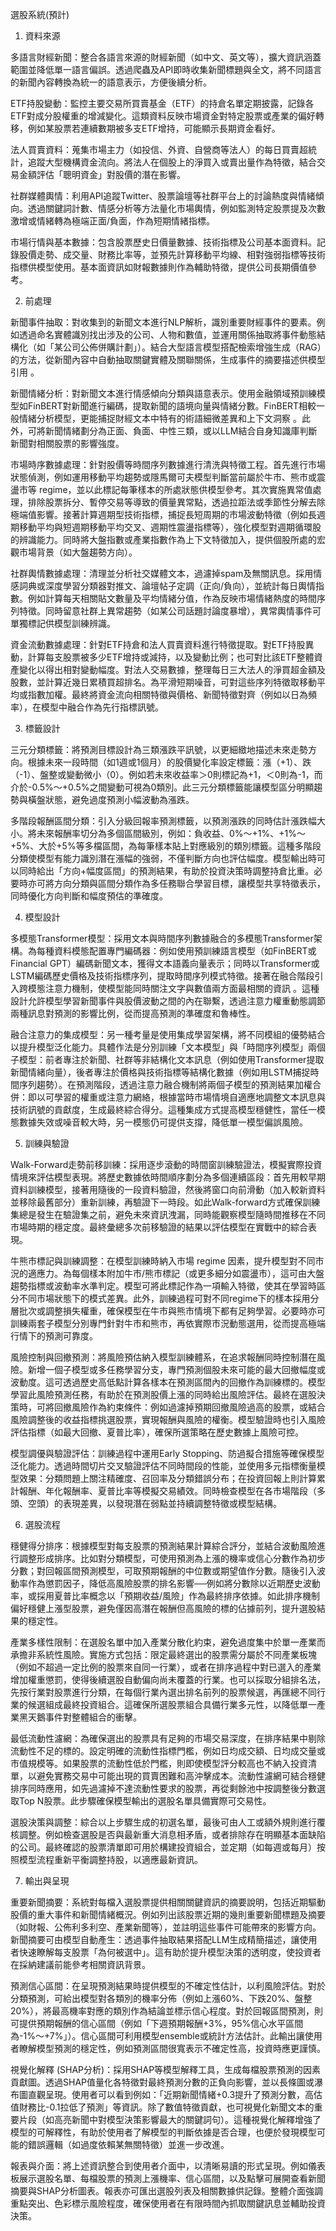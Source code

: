 選股系統(預計)

1. 資料來源

多語言財經新聞：整合各語言來源的財經新聞（如中文、英文等），擴大資訊涵蓋範圍並降低單一語言偏誤。透過爬蟲及API即時收集新聞標題與全文，將不同語言的新聞內容轉換為統一的語意表示，方便後續分析。

ETF持股變動：監控主要交易所買賣基金（ETF）的持倉名單定期披露，記錄各ETF對成分股權重的增減變化。這類資料反映市場資金對特定股票或產業的偏好轉移，例如某股票若連續數期被多支ETF增持，可能顯示長期資金看好。

法人買賣資料：蒐集市場主力（如投信、外資、自營商等法人）的每日買賣超統計，追蹤大型機構資金流向。將法人在個股上的淨買入或賣出量作為特徵，結合交易金額評估「聰明資金」對股價的潛在影響。

社群媒體輿情：利用API追蹤Twitter、股票論壇等社群平台上的討論熱度與情緒傾向。透過關鍵詞計數、情感分析等方法量化市場輿情，例如監測特定股票提及次數激增或情緒轉為極端正面/負面，作為短期情緒指標。

市場行情與基本數據：包含股票歷史日價量數據、技術指標及公司基本面資料。記錄股價走勢、成交量、財務比率等，並預先計算移動平均線、相對強弱指標等技術指標供模型使用。基本面資訊如財報數據則作為輔助特徵，提供公司長期價值參考。

2. 前處理

新聞事件抽取：對收集到的新聞文本進行NLP解析，識別重要財經事件的要素。例如透過命名實體識別找出涉及的公司、人物和數值，並運用關係抽取將事件動態結構化（如「某公司公佈併購計劃」）。結合大型語言模型搭配檢索增強生成（RAG）的方法，從新聞內容中自動抽取關鍵實體及關聯關係，生成事件的摘要描述供模型引用
。

新聞情緒分析：對新聞文本進行情感傾向分類與語意表示。使用金融領域預訓練模型如FinBERT對新聞進行編碼，提取新聞的語境向量與情緒分數。FinBERT相較一般情緒分析模型，更能捕捉財經文本中特有的術語細微差異和上下文洞察
。此外，可將新聞情緒劃分為正面、負面、中性三類，或以LLM結合自身知識庫判斷新聞對相關股票的影響強度。

市場時序數據處理：針對股價等時間序列數據進行清洗與特徵工程。首先進行市場狀態偵測，例如運用移動平均趨勢或隱馬爾可夫模型判斷當前屬於牛市、熊市或震盪市等 regime，並以此標記每筆樣本的所處狀態供模型參考。其次實施異常值處理，排除股票拆分、暫停交易等導致的價量異常點，透過拉距法或季節性分解去除極端值影響。接著計算週期型技術指標，捕捉長短周期的市場波動特徵（例如長週期移動平均與短週期移動平均交叉、週期性震盪指標等），強化模型對週期循環股的辨識能力。同時將大盤指數或產業指數作為上下文特徵加入，提供個股所處的宏觀市場背景（如大盤趨勢方向）。

社群輿情數據處理：清理並分析社交媒體文本，過濾掉spam及無關訊息。採用情感詞典或深度學習分類器對推文、論壇帖子定調（正向/負向），並統計每日輿情指數。例如計算每天相關貼文數量及平均情緒分值，作為反映市場情緒熱度的時間序列特徵。同時留意社群上異常趨勢（如某公司話題討論度暴增），異常輿情事件可單獨標記供模型訓練辨識。

資金流動數據處理：針對ETF持倉和法人買賣資料進行特徵提取。對ETF持股異動，計算每支股票被多少ETF增持或減持，以及變動比例；也可對比該ETF整體資產變化以得出相對變動幅度。對法人交易數據，整理每日三大法人的淨買超金額及股數，並計算近幾日累積買超排名。為平滑短期噪音，可對這些序列特徵取移動平均或指數加權。最終將資金流向相關特徵與價格、新聞特徵對齊（例如以日為頻率），在模型中融合作為先行指標訊號。

3. 標籤設計

三元分類標籤：將預測目標設計為三類漲跌平訊號，以更細緻地描述未來走勢方向。根據未來一段時間（如1週或1個月）的股價變化率設定標籤：漲（+1）、跌（-1）、盤整或變動微小（0）。例如若未來收益率＞0則標記為+1，＜0則為-1，而介於-0.5%～+0.5%之間變動可視為0類別。此三元分類標籤能讓模型區分明顯趨勢與橫盤狀態，避免過度預測小幅波動為漲跌。

多階段報酬區間分類：引入分級回報率預測標籤，以預測漲跌的同時估計漲跌幅大小。將未來報酬率切分為多個區間級別，例如：負收益、0%～+1%、+1%～+5%、大於+5%等多檔區間，為每筆樣本貼上對應級別的類別標籤。這種多階段分類使模型有能力識別潛在漲幅的強弱，不僅判斷方向也評估幅度。模型輸出時可以同時給出「方向+幅度區間」的預測結果，有助於投資決策時調整持倉比重。必要時亦可將方向分類與區間分類作為多任務聯合學習目標，讓模型共享特徵表示，同時優化方向判斷和幅度預估的準確度。

4. 模型設計

多模態Transformer模型：採用文本與時間序列數據融合的多模態Transformer架構。為每種資料模態配置專門編碼器：例如使用預訓練語言模型（如FinBERT或Financial GPT）編碼新聞文本，獲得文本語義向量表示；同時以Transformer或LSTM編碼歷史價格及技術指標序列，提取時間序列模式特徵。接著在融合階段引入跨模態注意力機制，使模型能同時關注文字與數值兩方面最相關的資訊
。這種設計允許模型學習新聞事件與股價波動之間的內在聯繫，透過注意力權重動態調節兩種訊息對預測的影響比例，從而提高預測的準確度和魯棒性。

融合注意力的集成模型：另一種考量是使用集成學習架構，將不同模組的優勢結合以提升模型泛化能力。具體作法是分別訓練「文本模型」與「時間序列模型」兩個子模型：前者專注於新聞、社群等非結構化文本訊息（例如使用Transformer提取新聞情緒向量），後者專注於價格與技術指標等結構化數據（例如用LSTM捕捉時間序列趨勢）。在預測階段，透過注意力融合機制將兩個子模型的預測結果加權合併：即以可學習的權重或注意力網絡，根據當時市場情境自適應地調整文本訊息與技術訊號的貢獻度，生成最終綜合得分。這種集成方式提高模型穩健性，當任一模態數據失效或噪音較大時，另一模態仍可提供支撐，降低單一模型偏誤風險。

5. 訓練與驗證

Walk-Forward走勢前移訓練：採用逐步滾動的時間窗訓練驗證法，模擬實際投資情境來評估模型表現。將歷史數據依時間順序劃分為多個連續區段：首先用較早期資料訓練模型，接著用隨後的一段資料驗證，然後將窗口向前滑動（加入較新資料並移除最舊部分）重新訓練，再驗證下一時段。如此Walk-forward方式確保訓練集總是發生在驗證集之前，避免未來資訊洩漏，同時能觀察模型隨時間推移在不同市場時期的穩定度。最終彙總多次前移驗證的結果以評估模型在實戰中的綜合表現。

牛熊市標記與訓練調整：在模型訓練時納入市場 regime 因素，提升模型對不同市況的適應力。為每個樣本附加牛市/熊市標記（或更多細分如震盪市），這可由大盤趨勢指標或波動率水準判定。模型可將此標記作為一項輸入特徵，使其在學習時區分不同市場狀態下的模式差異。此外，訓練過程可對不同regime下的樣本採用分層批次或調整損失權重，確保模型在牛市與熊市情境下都有足夠學習。必要時亦可訓練兩套子模型分別專門針對牛市和熊市，再依實際市況動態選用，從而提高極端行情下的預測可靠度。

風險控制與回撤預測：將風險預估納入模型訓練體系，在追求報酬同時控制潛在風險。新增一個子模型或多任務學習分支，專門預測個股未來可能的最大回撤幅度或波動度。這可透過歷史高低點計算各樣本在預測區間內的回撤作為訓練標的。模型學習此風險預測任務，有助於在預測股價上漲的同時給出風險評估。最終在選股決策時，可將回撤風險作為約束條件：例如過濾掉預期回撤風險過高的股票，或結合風險調整後的收益指標挑選股票，實現報酬與風險的權衡。模型驗證時也引入風險評估指標（如最大回撤、夏普比率），確保所選策略在歷史數據上風險可控。

模型調優與驗證評估：訓練過程中運用Early Stopping、防過擬合措施等確保模型泛化能力。透過時間切片交叉驗證評估不同時間段的性能，並使用多元指標衡量模型效果：分類問題上關注精確度、召回率及分類錯誤分布；在投資回報上則計算累計報酬、年化報酬率、夏普比率等模擬交易績效。同時檢查模型在各市場階段（多頭、空頭）的表現差異，以發現潛在弱點並持續調整特徵或模型結構。

6. 選股流程

穩健得分排序：根據模型對每支股票的預測結果計算綜合評分，並結合波動風險進行調整形成排序。比如對分類模型，可使用預測為上漲的機率或信心分數作為初步分數；對回報區間預測模型，可取預期報酬的中位數或期望值作分數。隨後引入波動率作為懲罰因子，降低高風險股票的排名影響──例如將分數除以近期歷史波動率，或採用夏普比率概念以「預期收益/風險」作為最終排序依據。如此排序機制偏好穩健上漲型股票，避免僅因高潛在報酬但高風險的標的佔據前列，提升選股結果的穩定性。

產業多樣性限制：在選股名單中加入產業分散化約束，避免過度集中於單一產業而承擔非系統性風險。實施方式包括：限定最終選出的股票需分屬於不同產業板塊（例如不超過一定比例的股票來自同一行業），或者在排序過程中對已選入的產業增加權重懲罰，使得後續選股自動偏向尚未覆蓋的行業。也可以採取分組排名法，先按行業對股票進行分類，在每個行業內選出排名前列的股票候選，再匯總不同行業的候選組成最終投資組合。這確保所選股票組合具備行業多元性，以降低單一產業黑天鵝事件對整體組合的衝擊。

最低流動性濾網：為確保選出的股票具有足夠的市場交易深度，在排序結果中剔除流動性不足的標的。設定明確的流動性指標門檻，例如日均成交額、日均成交量或市值規模等。如果股票的流動性低於門檻，則即使模型評分較高也不納入投資清單，以避免實務交易中可能出現的買賣困難和高沖擊成本。流動性濾網可結合穩健排序同時應用，如先過濾掉不達流動性要求的股票，再從剩餘池中按調整後分數選取Top N股票。此步驟確保模型輸出的選股名單具備實際可交易性。

選股決策與調整：綜合以上步驟生成的初選名單，最後可由人工或額外規則進行覆核調整。例如檢查選股是否與最新重大消息相矛盾，或者排除存在明顯基本面缺陷的公司。最終確認的股票清單即可用於構建投資組合，並定期（如每週或每月）按照模型流程重新平衡調整持股，以適應最新資訊。

7. 輸出與呈現

重要新聞摘要：系統對每檔入選股票提供相關關鍵資訊的摘要說明，包括近期驅動股價的重大事件和新聞情緒概況。例如列出該股票近期的幾則重要新聞標題及摘要（如財報、公佈利多利空、產業新聞等），並註明這些事件可能帶來的影響方向。新聞摘要可由模型自動產生：透過事件抽取結果搭配LLM生成精簡描述，讓使用者快速瞭解每支股票「為何被選中」。這有助於提升模型決策的透明度，使投資者在採納建議前能參考相關資訊背景。

預測信心區間：在呈現預測結果時提供模型的不確定性估計，以利風險評估。對於分類預測，可給出模型對各類別的機率分佈（例如上漲60%、下跌20%、盤整20%），將最高機率對應的類別作為結論並標示信心程度。對於回報區間預測，則可提供預期報酬的信心區間（例如「下週預期報酬+3%，95%信心水平區間為-1%～+7%」）。信心區間可利用模型ensemble或統計方法估計。此輸出讓使用者瞭解模型預測的穩定性，例如預測區間很寬表示不確定性高，投資時應更謹慎。

視覺化解釋 (SHAP分析)：採用SHAP等模型解釋工具，生成每檔股票預測的因素貢獻圖。透過SHAP值量化各特徵對最終預測分數的正負向影響，並以長條圖或瀑布圖直觀呈現。使用者可以看到例如：「近期新聞情緒+0.3提升了預測分數，高估值財務比-0.1拉低了預測」等資訊。除了數值特徵貢獻，也可視覺化新聞文本的重要片段（如高亮新聞中對模型決策影響最大的關鍵詞句）。這種視覺化解釋增強了模型的可解釋性，有助於使用者了解模型的判斷依據是否合理，也便於發現模型可能的錯誤邏輯（如過度依賴某無關特徵）並進一步改進。

報表與介面：將上述資訊整合到使用者介面中，以清晰易讀的形式呈現。例如儀表板展示選股名單、每檔股票的預測上漲機率、信心區間，以及點擊可展開查看新聞摘要與SHAP分析圖表。報表亦可匯出選股列表及相關數據供記錄。整體介面強調重點突出、色彩標示風險程度，確保使用者在有限時間內抓取關鍵訊息並輔助投資決策。

